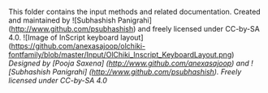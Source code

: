 This folder contains the input methods and related documentation. Created and maintained by ![Subhashish Panigrahi] (http://www.github.com/psubhashish) and freely licensed under CC-by-SA 4.0.
![Image of InScript keyboard layout] (https://github.com/anexasajoop/olchiki-fontfamily/blob/master/Input/OlChiki_Inscript_KeyboardLayout.png)
*Designed by [Pooja Saxena] (http://www.github.com/anexasajoop) and ![Subhashish Panigrahi] (http://www.github.com/psubhashish). Freely licensed under CC-by-SA 4.0*
